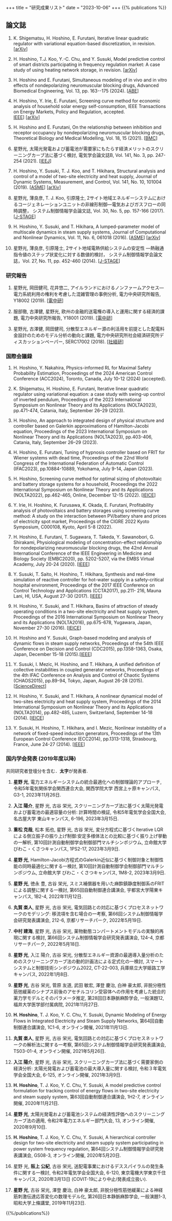 +++
title = "研究成果リスト"
date = "2023-10-06"
+++
{{% publications %}}


## 論文誌

1. K. Shigematsu, H. Hoshino, E. Furutani,
Iterative linear quadratic regulator with variational equation-based discretization, in revision. 
[[arXiv](https://doi.org/10.48550/arXiv.2402.11648)]

1. H. Hoshino, T.J. Koo, Y.-C. Chu, and Y. Susuki,
Model predictive control of smart districts participating in frequency regulation market: A case study of using heating network storage,
in revision.
[[arXiv](http://arxiv.org/abs/2305.07198)]

1. H. Hoshino and E. Furutani, 
Simultaneous modeling of in vivo and in vitro effects of nondepolarizing neuromuscular blocking drugs,
Advanced Biomedical Engineering, Vol. 13, pp. 163--175 (2024).
[[ABE](https://doi.org/10.14326/abe.13.163)]

1. H. Hoshino, Y. Irie, E. Furutani,
Screening curve method for economic analysis of household solar energy self-consumption,
IEEE Transactions on Energy Markets, Policy and Regulation, accepted.  
[IEEE](https://doi.org/10.1109/TEMPR.2024.3350051)]
[[arXiv](https://arxiv.org/abs/2308.00244)]

1. H. Hoshino and E. Furutani,
On the relationship between inhibition and receptor occupancy by nondepolarizing neuromuscular blocking drugs,
Theoretical Biology and Medical Modelling, Vol. 18, 15 (2021).
[[BMC](https://doi.org/10.1186/s12976-021-00147-w)]

1. 星野光, 太陽光発電および蓄電池が需要家にもたらす経済メリットのスクリーニングカーブ法に基づく検討,
   電気学会論文誌B, Vol. 141, No. 3, pp. 247-254 (2021).
[[IEEJ](https://doi.org/10.1541/ieejpes.141.247)]

1. H. Hoshino, Y. Susuki, T. J. Koo, and T. Hikihara,
Structural analysis and control of a model of two-site electricity and heat supply,
Journal of Dynamic Systems, Measurement, and Control, Vol. 141, No. 10, 101004 (2019).
[[ASME](https://doi.org/10.1115/1.4043703)]
[[arXiv](https://arxiv.org/abs/1809.03939)]

1. 星野光, 薄良彦, T. J. Koo, 引原隆士,
2サイト地域エネルギーシステムにおけるコージェネレーションユニットの非線形制御―電気およびガスフローの同時調整，
システム制御情報学会論文誌, Vol. 30, No. 5, pp. 157-166 (2017).
[[J-STAGE](https://doi.org/10.5687/iscie.30.157)]

1. H. Hoshino, Y. Susuki, and T. Hikihara,
A lumped-parameter model of multiscale dynamics in steam supply systems,
Journal of Computational and Nonlinear Dynamics, Vol. 11, No. 6, 061018 (2016).
[[ASME](https://doi.org/10.1115/1.4034491)]
[[arXiv](https://arxiv.org/abs/1906.08135)]

1. 星野光, 薄良彦, 引原隆士,
2サイト地域電熱供給システムの安定性 ―熱融通指令値のステップ状変化に対する数値的検討，
システム制御情報学会論文誌，Vol. 27, No. 11, pp. 452-460 (2014).
[[J-STAGE](https://doi.org/10.5687/iscie.27.452)]


### 研究報告

1. 星野光, 岡田健司, 花井悠二, アイルランドにおけるノンファームアクセス―電力系統利用の権利を考慮した混雑管理の事例分析, 電力中央研究所報告, Y18002 (2019).
[[電中研](https://criepi.denken.or.jp/jp/kenkikaku/report/detail/Y18002.html)]

1. 服部徹, 古澤健, 星野光, 欧州の金融的送電権の導入と運用に関する経済的課題, 電力中央研究所報告, Y18001 (2019).
[[電中研](https://criepi.denken.or.jp/jp/kenkikaku/report/detail/Y18001.html)]

1. 星野光, 古澤健, 岡田健司, 分散型エネルギー源の利活用を前提とした配電料金設計のためのモデル分析の動向と課題, 電力中央研究所社会経済研究所ディスカッションペーパー, SERC17002 (2018). [[社経研](https://criepi.denken.or.jp/jp/serc/discussion/2017.html)]


### 国際会議録

1. H. Hoshino, Y. Nakahira, Physics-informed RL for Maximal Safety Probability Estimation, Proceedings of the 2024 American Control Conference (ACC2024), Toronto, Canada, July 10-12 (2024) (accepted). 

1. K. Shigematsu, H. Hoshino, E. Furutani, Iterative linear quadratic regulator using variational equation: a case study with swing-up control of inverted pendulum, Proceedings of the 2023 International Symposium on Nonlinear Theory and its Applications (NOLTA2023), pp.471-474, Catania, Italy, September 26–29 (2023). 

1. H. Hoshino, An approach to integrated design of physical structure and controller based on Galerkin approximations of Hamilton-Jacobi equation, Proceedings of the 2023 International Symposium on Nonlinear Theory and its Applications (NOLTA2023), pp.403-406, Catania, Italy, September 26–29 (2023). 

1. H. Hoshino, E. Furutani, Tuning of hypnosis controller based on FRIT for Wiener systems with dead time, Proceedings of the 22nd World Congress of the International Federation of Automatic Control (IFAC2023), pp.10884-10889, Yokohama, July 9-14, Japan (2023).

1. H. Hoshino, Screening curve method for optimal sizing of photovoltaic and battery storage systems for a household, Proceedings the 2022 International Symposium on Nonlinear Theory and its Applications (NOLTA2022),  pp.462-465, Online, December 12-15 (2022). [[IEICE](10.34385/proc.71.C2L-D-04)] 

1. Y. Irie, H. Hoshino, K. Furusawa, K. Okada, E. Furutani, Profitability analysis of photovoltaics and battery storages using screening curve method: A study on the interaction between PV/battery share and prices of electricity spot market, Proceedings of the CIGRE 2022 Kyoto Symposium, C000108, Kyoto, April 5-8 (2022). 

1. H. Hoshino, E. Furutani, T. Sugawara, T. Takeda, Y. Sawanobori, G. Shirakami, Physiological modeling of concentration-effect relationship for nondepolarizing neuromuscular blocking drugs, the 42nd Annual International Conference of the IEEE Engineering in Medicine and Biology Society (EMBC2020), pp. 5202-5207, via the EMBS Virtual Academy, July 20-24 (2020). [[IEEE](https://ieeexplore.ieee.org/abstract/document/9175229)] 

1. Y. Susuki, T. Saito, H. Hoshino, T. Hikihara, Synthesis and real-time simulation of reactive controller for hot-water supply in a safety-critical hospital environment, Proceedings of the 2017 IEEE Conference on Control Technology and Applications (CCTA2017), pp.211- 216, Mauna Lani, HI, USA, August 27-30 (2017). [[IEEE](https://doi.org/10.1109/CCTA.2017.8062465)]

1. H. Hoshino, Y. Susuki, and T. Hikihara, Basins of attraction of steady operating conditions in a two-site electricity and heat supply system, Proceedings of the 2016 International Symposium on Nonlinear Theory and its Applications (NOLTA2016), pp.675-678, Yugawara, Japan, November 27-30 (2016). [[IEICE](http://www.ieice.org/nolta/symposium/archive/2016/articles/1185.pdf)]

1. H. Hoshino and Y. Susuki, Graph-based modeling and analysis of dynamic flows in steam supply networks, Proceedings of the 54th IEEE Conference on Decision and Control (CDC2015), pp.1358-1363, Osaka, Japan, December 15-18 (2015).[[IEEE](https://doi.org/10.1109/CDC.2015.7402400)]

1. Y. Susuki, I. Mezic, H. Hoshino, and T. Hikihara, A unified definition of collective instabilities in coupled generator networks, Proceedings of the 4th IFAC Conference on Analysis and Control of Chaotic Systems (CHAOS2015), pp.89-94, Tokyo, Japan, August 26-28 (2015). [[ScienceDirect](https://doi.org/10.1016/j.ifacol.2015.11.016)]

1. H. Hoshino, Y. Susuki, and T. Hikihara, A nonlinear dynamical model of two-sites electricity and heat supply system, Proceedings of the 2014 International Symposium on Nonlinear Theory and its Applications (NOLTA2014), pp.482-485, Luzern, Switzerland, September 14-18 (2014). [[IEICE](http://www.ieice.org/nolta/symposium/archive/2014/articles/C2L-A2-6065.pdf)]

1. Y. Susuki, H. Hoshino, T. Hikihara, and I. Mezic, Nonlinear instability of a network of fixed-speed induction generators, Proceedings of the 13th European Control Conference (ECC2014), pp.1313-1318, Strasbourg, France, June 24-27 (2014). [[IEEE](https://doi.org/10.1109/ECC.2014.6862396)]


### 国内学会発表 (2019年度以降)

共同研究者登壇分を含む．**太字**が発表者. 

1. **星野 光**,
電力エネルギーシステムの統合最適化への制御理論的アプローチ,
令和5年電気関係学会関西連合大会, 関西学院大学 西宮上ヶ原キャンパス, G3-1, 2023年11月26日.   

1. **入江 陽介**, 星野 光, 古谷 栄光, 
スクリーニングカーブ法に基づく太陽光発電および蓄電池の最適容量の分析: 計算時間の検証, 
令和5年電気学会全国大会, 名古屋大学 東山キャンパス, 6-196, 2023年3月15日. 

1. **重松 克哉**, 松本 拓也, 星野 光, 古谷 栄光,
変分方程式に基づくIterative LQRによる倒立振子の振り上げ制御:安定多様体法との比較に基づく振り上げ挙動の一解析, 
第10回計測自動制御学会制御部門マルチシンポジウム, 立命館大学 びわこ・くさつキャンパス, 1PS2-17, 2023年3月9日. 

1. **星野 光**, 
Hamilton-Jacobi方程式のGalerkin近似に基づく制御対象と制御性能の同時最適化に関する一検討,
第10回計測自動制御学会制御部門マルチシンポジウム, 立命館大学 びわこ・くさつキャンパス, 1M8-2, 2023年3月9日. 

1. **星野 光**, 徳永 豊, 古谷 栄光,
スミス補償器を用いた麻酔鎮静度制御系のFRITによる調整に関する一検討,
第65回自動制御連合講演会, 宇都宮大学陽東キャンパス, 1B2-4, 2022年11月12日.

1. **丸賀 楽人**, 星野 光, 古谷 栄光, 
電気回路との対応に基づくプロセスネットワークのモデリング: 移流項を含む場合の一考察,
第66回システム制御情報学会研究発表講演会, 212-6, 京都リサーチパーク, 2022年5月19日. 

1. **中村 建海**, 星野 光, 古谷 栄光,
薬物動態コンパートメントモデルの実験的再現に関する検討, 
第66回システム制御情報学会研究発表講演会, 124-4, 京都リサーチパーク, 2022年5月18日. 

1. **星野 光**, 入江 陽介, 古谷 栄光,
分散型エネルギー資源の最適導入量分析のためのスクリーニングカーブ法の動的計画法による定式化の一検討,
スマートシステムと制御技術シンポジウム2022, CT-22-003, 兵庫県立大学姫路工学キャンパス, 2022年1月8日. 

1. **星野 光**, 古谷 栄光, 菅原 友道, 武田 敏宏, 澤登 慶治, 白神 豪太郎,
非脱分極性筋弛緩薬のシナプス前後のアセチルコリン受容体への作用を考慮した統合的薬力学モデルとそのパラメータ推定,
第28回日本静脈麻酔学会, 一般演題12, 福井大学医学部付属病院, 2021年11月27日.

1. **H. Hoshino**, T. J. Koo, Y. C. Chu, Y. Susuki, 
Dynamic Modeling of Energy Flows in Integrated Electricity and Steam Supply Networks, 
第64回自動制御連合講演会, 1C1-6, オンライン開催, 2021年11月13日. 

1. **丸賀 楽人**, 星野 光, 古谷 栄光,
電気回路との対応に基づくプロセスネットワークの解析法に関する一考察,
第65回システム制御情報学会研究発表講演会, TS03-01-4, オンライン開催, 2021年5月26日.

1. **入江 陽介**, 星野 光, 古谷 栄光,
スクリーニングカーブ法に基づく需要家側の経済分析: 太陽光発電および蓄電池の最大導入量に関する検討,
令和３年電気学会全国大会, 6-125, オンライン開催, 2021年3月9日. 

1. **H. Hoshino**, T. J. Koo, Y. C. Chu, Y. Susuki, A model predictive control formulation for tracking control of energy flows in two-site electricity and steam supply system, 第63回自動制御連合講演会, 1H2-7, オンライン開催, 2020年11月21日. 

1. **星野 光**, 太陽光発電および蓄電池システムの経済性評価へのスクリーニングカーブ法の適用, 令和2年電力エネルギー部門大会, 13, オンライン開催, 2020年9月10日. 

1. **H. Hoshino**, T. J. Koo, Y. C. Chu, Y. Susuki, A hierarchical controller design for two-site electricity and steam supply system participating in power system frequency regulation, 第64回システム制御情報学会研究発表講演会, GS08-3, オンライン開催, 2020年5月20日. 

1. 星野 光, **阪上 公紀**, 古谷 栄光, 送配電事業におけるデススパイラルの発生条件に関する一検討, 令和2年電気学会全国大会, 6-120, 東京電機大学東京千住キャンパス, 2020年3月13日 (COVIT-19により中止/発表成立扱い). 

1. **星野 光**, 古谷 栄光, 澤登 慶治, 白神 豪太郎, 非脱分極性筋弛緩薬による神経筋刺激伝達応答変化の数理モデル化, 第26回日本静脈麻酔学会, 一般演題1-3, 昭和大学上條講堂, 2019年11月23日.

{{%/publications%}}
